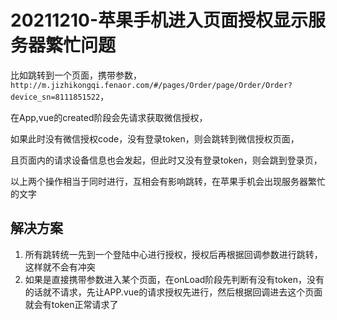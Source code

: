 # 20211210-苹果手机进入页面授权显示服务器繁忙问题

比如跳转到一个页面，携带参数，`http://m.jizhikongqi.fenaor.com/#/pages/Order/page/Order/Order?device_sn=8111851522`，

在App,vue的created阶段会先请求获取微信授权，

如果此时没有微信授权code，没有登录token，则会跳转到微信授权页面，

且页面内的请求设备信息也会发起，但此时又没有登录token，则会跳到登录页，

以上两个操作相当于同时进行，互相会有影响跳转，在苹果手机会出现服务器繁忙的文字

## 解决方案

1. 所有跳转统一先到一个登陆中心进行授权，授权后再根据回调参数进行跳转，这样就不会有冲突
2. 如果是直接携带参数进入某个页面，在onLoad阶段先判断有没有token，没有的话就不请求，先让APP.vue的请求授权先进行，然后根据回调进去这个页面就会有token正常请求了